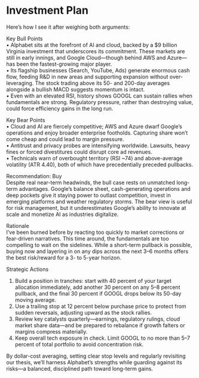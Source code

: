# Investment Plan

Here’s how I see it after weighing both arguments:

Key Bull Points  
• Alphabet sits at the forefront of AI and cloud, backed by a $9 billion Virginia investment that underscores its commitment. These markets are still in early innings, and Google Cloud—though behind AWS and Azure—has been the fastest-growing major player.  
• Its flagship businesses (Search, YouTube, Ads) generate enormous cash flow, feeding R&D in new areas and supporting expansion without over-leveraging. The stock trading above its 50- and 200-day averages alongside a bullish MACD suggests momentum is intact.  
• Even with an elevated RSI, history shows GOOGL can sustain rallies when fundamentals are strong. Regulatory pressure, rather than destroying value, could force efficiency gains in the long run.  

Key Bear Points  
• Cloud and AI are fiercely competitive; AWS and Azure dwarf Google’s operations and enjoy broader enterprise footholds. Capturing share won’t come cheap and could lead to margin pressure.  
• Antitrust and privacy probes are intensifying worldwide. Lawsuits, heavy fines or forced divestitures could disrupt core ad revenues.  
• Technicals warn of overbought territory (RSI ~74) and above-average volatility (ATR 4.40), both of which have precedentially preceded pullbacks.  

Recommendation: Buy  
Despite real near-term headwinds, the bull case rests on unmatched long-term advantages. Google’s balance sheet, cash-generating operations and deep pockets give it staying power to outlast competition, invest in emerging platforms and weather regulatory storms. The bear view is useful for risk management, but it underestimates Google’s ability to innovate at scale and monetize AI as industries digitalize.

Rationale  
I’ve been burned before by reacting too quickly to market corrections or fear-driven narratives. This time around, the fundamentals are too compelling to wait on the sidelines. While a short-term pullback is possible, buying now and layering in on any dips across the next 3–6 months offers the best risk/reward for a 3- to 5-year horizon.

Strategic Actions  
1. Build a position in tranches: start with 40 percent of your target allocation immediately, add another 30 percent on any 5–8 percent pullback, and the final 30 percent if GOOGL drops below its 50-day moving average.  
2. Use a trailing stop at 12 percent below purchase price to protect from sudden reversals, adjusting upward as the stock rallies.  
3. Review key catalysts quarterly—earnings, regulatory rulings, cloud market share data—and be prepared to rebalance if growth falters or margins compress materially.  
4. Keep overall tech exposure in check. Limit GOOGL to no more than 5–7 percent of total portfolio to avoid concentration risk.  

By dollar-cost averaging, setting clear stop levels and regularly revisiting our thesis, we’ll harness Alphabet’s strengths while guarding against its risks—a balanced, disciplined path toward long-term gains.
